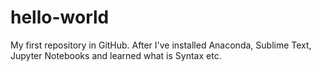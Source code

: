 # hello-world
My first repository in GitHub. After I've installed Anaconda, Sublime Text, Jupyter Notebooks and learned what is Syntax etc.
